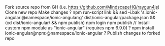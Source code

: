 Fork source repo from GH (i.e. https://github.com/MindscapeHQ/raygun4js)
Clone new repo
Make changes
? npm run-script link && sed -i.bak 's:ionic-angular:@namespace/ionic-angular:g' dist/ionic-angular/package.json && (cd dist/ionic-angular/ && npm publish)
npm login
npm publish
// Install custom npm module as "ionic-angular" (requires npm 6.9.0)
? npm install ionic-angular@npm:@namespace/ionic-angular
? Publish changes to forked repo
